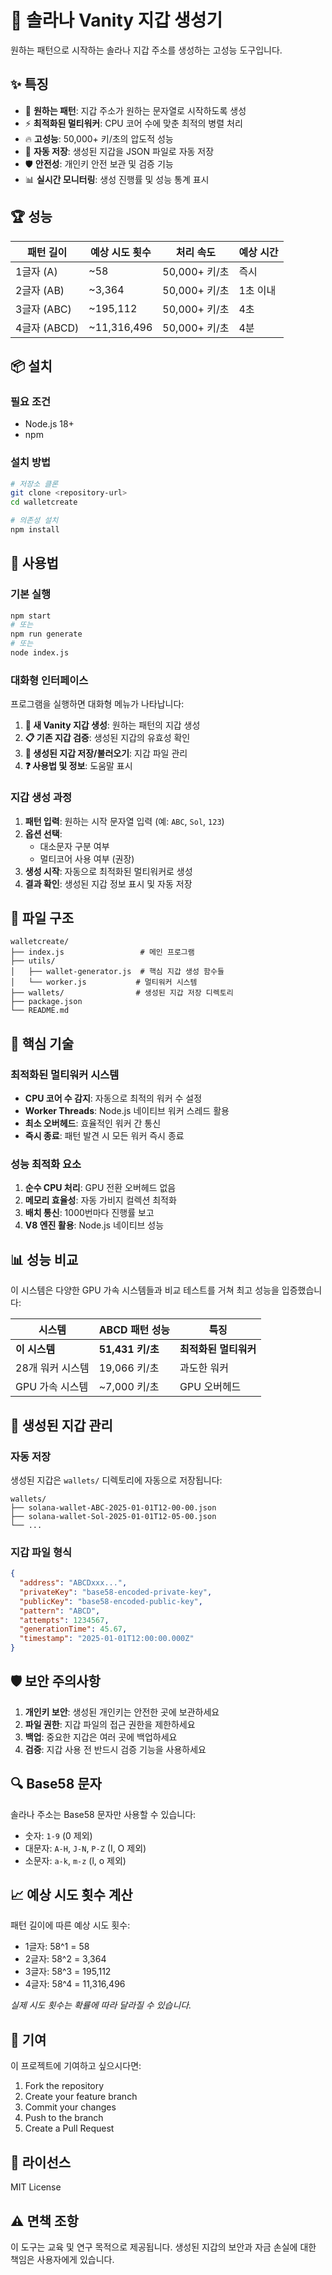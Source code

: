 # 🚀 솔라나 Vanity 지갑 생성기

원하는 패턴으로 시작하는 솔라나 지갑 주소를 생성하는 고성능 도구입니다.

## ✨ 특징

- 🎯 **원하는 패턴**: 지갑 주소가 원하는 문자열로 시작하도록 생성
- ⚡ **최적화된 멀티워커**: CPU 코어 수에 맞춘 최적의 병렬 처리
- 🔥 **고성능**: 50,000+ 키/초의 압도적 성능
- 💾 **자동 저장**: 생성된 지갑을 JSON 파일로 자동 저장
- 🛡️ **안전성**: 개인키 안전 보관 및 검증 기능
- 📊 **실시간 모니터링**: 생성 진행률 및 성능 통계 표시

## 🏆 성능

| 패턴 길이 | 예상 시도 횟수 | 처리 속도 | 예상 시간 |
|----------|---------------|-----------|----------|
| 1글자 (A) | ~58 | 50,000+ 키/초 | 즉시 |
| 2글자 (AB) | ~3,364 | 50,000+ 키/초 | 1초 이내 |
| 3글자 (ABC) | ~195,112 | 50,000+ 키/초 | 4초 |
| 4글자 (ABCD) | ~11,316,496 | 50,000+ 키/초 | 4분 |

## 📦 설치

### 필요 조건
- Node.js 18+ 
- npm

### 설치 방법

```bash
# 저장소 클론
git clone <repository-url>
cd walletcreate

# 의존성 설치
npm install
```

## 🚀 사용법

### 기본 실행
```bash
npm start
# 또는
npm run generate
# 또는
node index.js
```

### 대화형 인터페이스

프로그램을 실행하면 대화형 메뉴가 나타납니다:

1. **🎯 새 Vanity 지갑 생성**: 원하는 패턴의 지갑 생성
2. **📋 기존 지갑 검증**: 생성된 지갑의 유효성 확인
3. **💾 생성된 지갑 저장/불러오기**: 지갑 파일 관리
4. **❓ 사용법 및 정보**: 도움말 표시

### 지갑 생성 과정

1. **패턴 입력**: 원하는 시작 문자열 입력 (예: `ABC`, `Sol`, `123`)
2. **옵션 선택**: 
   - 대소문자 구분 여부
   - 멀티코어 사용 여부 (권장)
3. **생성 시작**: 자동으로 최적화된 멀티워커로 생성
4. **결과 확인**: 생성된 지갑 정보 표시 및 자동 저장

## 📁 파일 구조

```
walletcreate/
├── index.js                 # 메인 프로그램
├── utils/
│   ├── wallet-generator.js  # 핵심 지갑 생성 함수들
│   └── worker.js           # 멀티워커 시스템
├── wallets/                # 생성된 지갑 저장 디렉토리
├── package.json
└── README.md
```

## 🔧 핵심 기술

### 최적화된 멀티워커 시스템
- **CPU 코어 수 감지**: 자동으로 최적의 워커 수 설정
- **Worker Threads**: Node.js 네이티브 워커 스레드 활용
- **최소 오버헤드**: 효율적인 워커 간 통신
- **즉시 종료**: 패턴 발견 시 모든 워커 즉시 종료

### 성능 최적화 요소
1. **순수 CPU 처리**: GPU 전환 오버헤드 없음
2. **메모리 효율성**: 자동 가비지 컬렉션 최적화
3. **배치 통신**: 1000번마다 진행률 보고
4. **V8 엔진 활용**: Node.js 네이티브 성능

## 📊 성능 비교

이 시스템은 다양한 GPU 가속 시스템들과 비교 테스트를 거쳐 최고 성능을 입증했습니다:

| 시스템 | ABCD 패턴 성능 | 특징 |
|--------|---------------|------|
| **이 시스템** | **51,431 키/초** | **최적화된 멀티워커** |
| 28개 워커 시스템 | 19,066 키/초 | 과도한 워커 |
| GPU 가속 시스템 | ~7,000 키/초 | GPU 오버헤드 |

## 💾 생성된 지갑 관리

### 자동 저장
생성된 지갑은 `wallets/` 디렉토리에 자동으로 저장됩니다:

```
wallets/
├── solana-wallet-ABC-2025-01-01T12-00-00.json
├── solana-wallet-Sol-2025-01-01T12-05-00.json
└── ...
```

### 지갑 파일 형식
```json
{
  "address": "ABCDxxx...",
  "privateKey": "base58-encoded-private-key",
  "publicKey": "base58-encoded-public-key",
  "pattern": "ABCD",
  "attempts": 1234567,
  "generationTime": 45.67,
  "timestamp": "2025-01-01T12:00:00.000Z"
}
```

## 🛡️ 보안 주의사항

1. **개인키 보안**: 생성된 개인키는 안전한 곳에 보관하세요
2. **파일 권한**: 지갑 파일의 접근 권한을 제한하세요
3. **백업**: 중요한 지갑은 여러 곳에 백업하세요
4. **검증**: 지갑 사용 전 반드시 검증 기능을 사용하세요

## 🔍 Base58 문자

솔라나 주소는 Base58 문자만 사용할 수 있습니다:
- 숫자: `1-9` (0 제외)
- 대문자: `A-H`, `J-N`, `P-Z` (I, O 제외)
- 소문자: `a-k`, `m-z` (l, o 제외)

## 📈 예상 시도 횟수 계산

패턴 길이에 따른 예상 시도 횟수:
- 1글자: 58^1 = 58
- 2글자: 58^2 = 3,364
- 3글자: 58^3 = 195,112
- 4글자: 58^4 = 11,316,496

*실제 시도 횟수는 확률에 따라 달라질 수 있습니다.*

## 🤝 기여

이 프로젝트에 기여하고 싶으시다면:

1. Fork the repository
2. Create your feature branch
3. Commit your changes
4. Push to the branch
5. Create a Pull Request

## 📄 라이선스

MIT License

## ⚠️ 면책 조항

이 도구는 교육 및 연구 목적으로 제공됩니다. 생성된 지갑의 보안과 자금 손실에 대한 책임은 사용자에게 있습니다.